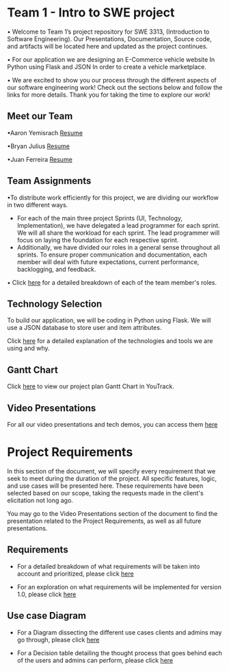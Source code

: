 # Team 1 - Intro to SWE project

• Welcome to Team 1’s project repository for SWE 3313, (Introduction to Software Engineering). Our Presentations, Documentation, Source code, and artifacts will be located here and updated as the project continues.


• For our application we are designing an E-Commerce vehicle website In Python using Flask and JSON In order to create a vehicle marketplace. 

• We are excited to show you our process through the different aspects of our software engineering work! Check out the sections below and follow the links for more details. Thank you for taking the time to explore our work!

## Meet our Team

•Aaron Yemisrach   [Resume](Aaron_Resume.md)

•Bryan Julius      [Resume](Bryan_Resume.md)

•Juan Ferreira     [Resume](Juan_Resume.md)

## Team Assignments 
•To distribute work efficiently for this project, we are dividing our workflow in two different ways. 
- For each of the main three project Sprints (UI, Technology, Implementation), we have delegated a lead programmer for each sprint. We will all share the workload for each sprint. The lead programmer will focus on laying the foundation for each respective sprint.
- Additionally, we have divided our roles in a general sense throughout all sprints. To ensure proper communication and documentation, each member will deal with future expectations, current performance, backlogging, and feedback.

• Click [here](TeamAssignments.md) for a detailed breakdown of each of the team member's roles.

## Technology Selection
To build our application, we will be coding in Python using Flask. We will use a JSON database to store user and item attributes.

Click [here](Technology_Description.md) for a detailed explanation of the technologies and tools we are using and why.

## Gantt Chart

Click [here](https://motorsports.youtrack.cloud/gantt-charts/226-0) to view our project plan Gantt Chart in YouTrack.

## Video Presentations
For all our video presentations and tech demos, you can access them [here](Video_Presentations.md)


# Project Requirements

In this section of the document, we will specify every requirement that we seek to meet during the duration of the project. All specific features, logic, and use cases will be presented here. These requirements have been selected based on our scope, taking the requests made in the client's elicitation not long ago.

You may go to the Video Presentations section of the document to find the presentation related to the Project Requirements, as well as all future presentations.

## Requirements

- For a detailed breakdown of what requirements will be taken into account and prioritized, please click [here]()

- For an exploration on what requirements will be implemented for version 1.0, please click [here]()

## Use case Diagram

- For a Diagram dissecting the different use cases clients and admins may go through, please click [here]()

- For a Decision table detailing the thought process that goes behind each of the users and admins can perform, please click [here]()




